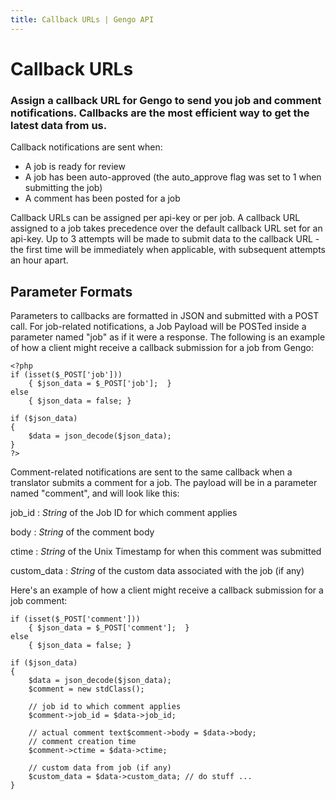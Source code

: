 ```yaml
---
title: Callback URLs | Gengo API
---
```


# Callback URLs

### Assign a callback URL for Gengo to send you job and comment notifications. Callbacks are the most efficient way to get the latest data from us.

Callback notifications are sent when:

* A job is ready for review
* A job has been auto-approved (the auto_approve flag was set to 1 when submitting the job)
* A comment has been posted for a job

Callback URLs can be assigned per api-key or per job. A callback URL assigned to a job takes precedence over the default callback URL set for an api-key. Up to 3 attempts will be made to submit data to the callback URL - the first time will be immediately when applicable, with subsequent attempts an hour apart.


## Parameter Formats

Parameters to callbacks are formatted in JSON and submitted with a POST call. For job-related notifications, a Job Payload will be POSTed inside a parameter named "job" as if it were a response. The following is an example of how a client might receive a callback submission for a job from Gengo:


    <?php
    if (isset($_POST['job']))
        { $json_data = $_POST['job'];  }
    else
        { $json_data = false; }

    if ($json_data)
    {
        $data = json_decode($json_data);
    }
    ?>

Comment-related notifications are sent to the same callback when a translator submits a comment for a job. The payload will be in a parameter named "comment", and will look like this:

job_id
: _String_ of the Job ID for which comment applies

body
: _String_ of the comment body

ctime
: _String_ of the Unix Timestamp for when this comment was submitted

custom_data
: _String_ of the custom data associated with the job (if any)

Here's an example of how a client might receive a callback submission for a job comment:

    if (isset($_POST['comment']))
        { $json_data = $_POST['comment'];  }
    else
        { $json_data = false; }

    if ($json_data)
    {
        $data = json_decode($json_data);
        $comment = new stdClass();

        // job id to which comment applies
        $comment->job_id = $data->job_id;

        // actual comment text$comment->body = $data->body;
        // comment creation time
        $comment->ctime = $data->ctime;

        // custom data from job (if any)
        $custom_data = $data->custom_data; // do stuff ...
    }
